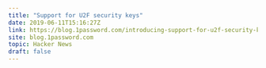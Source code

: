 ```yaml
---
title: "Support for U2F security keys"
date: 2019-06-11T15:16:27Z
link: https://blog.1password.com/introducing-support-for-u2f-security-keys/?utm_medium=RSS&utm_source=hune
site: blog.1password.com
topic: Hacker News
draft: false
---
```

